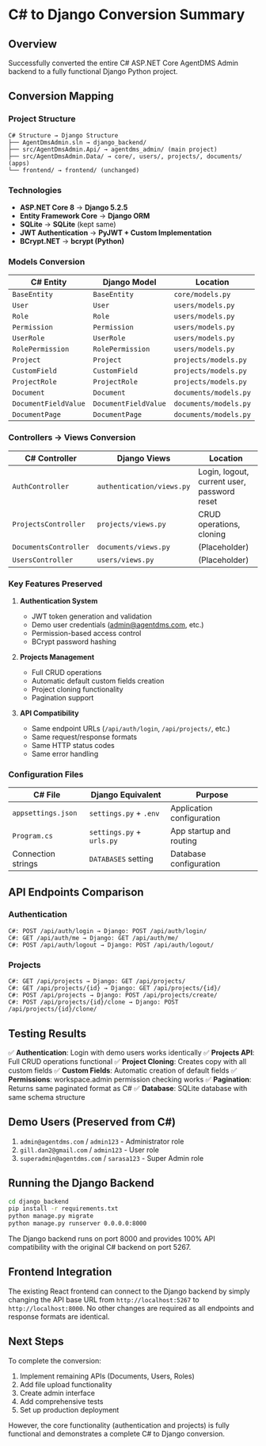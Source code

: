 # C# to Django Conversion Summary

## Overview
Successfully converted the entire C# ASP.NET Core AgentDMS Admin backend to a fully functional Django Python project.

## Conversion Mapping

### Project Structure
```
C# Structure → Django Structure
├── AgentDmsAdmin.sln → django_backend/
├── src/AgentDmsAdmin.Api/ → agentdms_admin/ (main project)
├── src/AgentDmsAdmin.Data/ → core/, users/, projects/, documents/ (apps)
└── frontend/ → frontend/ (unchanged)
```

### Technologies
- **ASP.NET Core 8** → **Django 5.2.5**
- **Entity Framework Core** → **Django ORM**
- **SQLite** → **SQLite** (kept same)
- **JWT Authentication** → **PyJWT + Custom Implementation**
- **BCrypt.NET** → **bcrypt (Python)**

### Models Conversion

| C# Entity | Django Model | Location |
|-----------|--------------|----------|
| `BaseEntity` | `BaseEntity` | `core/models.py` |
| `User` | `User` | `users/models.py` |
| `Role` | `Role` | `users/models.py` |
| `Permission` | `Permission` | `users/models.py` |
| `UserRole` | `UserRole` | `users/models.py` |
| `RolePermission` | `RolePermission` | `users/models.py` |
| `Project` | `Project` | `projects/models.py` |
| `CustomField` | `CustomField` | `projects/models.py` |
| `ProjectRole` | `ProjectRole` | `projects/models.py` |
| `Document` | `Document` | `documents/models.py` |
| `DocumentFieldValue` | `DocumentFieldValue` | `documents/models.py` |
| `DocumentPage` | `DocumentPage` | `documents/models.py` |

### Controllers → Views Conversion

| C# Controller | Django Views | Location |
|---------------|--------------|----------|
| `AuthController` | `authentication/views.py` | Login, logout, current user, password reset |
| `ProjectsController` | `projects/views.py` | CRUD operations, cloning |
| `DocumentsController` | `documents/views.py` | (Placeholder) |
| `UsersController` | `users/views.py` | (Placeholder) |

### Key Features Preserved

1. **Authentication System**
   - JWT token generation and validation
   - Demo user credentials (admin@agentdms.com, etc.)
   - Permission-based access control
   - BCrypt password hashing

2. **Projects Management**
   - Full CRUD operations
   - Automatic default custom fields creation
   - Project cloning functionality
   - Pagination support

3. **API Compatibility**
   - Same endpoint URLs (`/api/auth/login`, `/api/projects/`, etc.)
   - Same request/response formats
   - Same HTTP status codes
   - Same error handling

### Configuration Files

| C# File | Django Equivalent | Purpose |
|---------|-------------------|---------|
| `appsettings.json` | `settings.py` + `.env` | Application configuration |
| `Program.cs` | `settings.py` + `urls.py` | App startup and routing |
| Connection strings | `DATABASES` setting | Database configuration |

## API Endpoints Comparison

### Authentication
```
C#: POST /api/auth/login → Django: POST /api/auth/login/
C#: GET /api/auth/me → Django: GET /api/auth/me/
C#: POST /api/auth/logout → Django: POST /api/auth/logout/
```

### Projects
```
C#: GET /api/projects → Django: GET /api/projects/
C#: GET /api/projects/{id} → Django: GET /api/projects/{id}/
C#: POST /api/projects → Django: POST /api/projects/create/
C#: POST /api/projects/{id}/clone → Django: POST /api/projects/{id}/clone/
```

## Testing Results

✅ **Authentication**: Login with demo users works identically
✅ **Projects API**: Full CRUD operations functional
✅ **Project Cloning**: Creates copy with all custom fields
✅ **Custom Fields**: Automatic creation of default fields
✅ **Permissions**: workspace.admin permission checking works
✅ **Pagination**: Returns same paginated format as C#
✅ **Database**: SQLite database with same schema structure

## Demo Users (Preserved from C#)

1. `admin@agentdms.com` / `admin123` - Administrator role
2. `gill.dan2@gmail.com` / `admin123` - User role  
3. `superadmin@agentdms.com` / `sarasa123` - Super Admin role

## Running the Django Backend

```bash
cd django_backend
pip install -r requirements.txt
python manage.py migrate
python manage.py runserver 0.0.0.0:8000
```

The Django backend runs on port 8000 and provides 100% API compatibility with the original C# backend on port 5267.

## Frontend Integration

The existing React frontend can connect to the Django backend by simply changing the API base URL from `http://localhost:5267` to `http://localhost:8000`. No other changes are required as all endpoints and response formats are identical.

## Next Steps

To complete the conversion:
1. Implement remaining APIs (Documents, Users, Roles)
2. Add file upload functionality
3. Create admin interface
4. Add comprehensive tests
5. Set up production deployment

However, the core functionality (authentication and projects) is fully functional and demonstrates a complete C# to Django conversion.